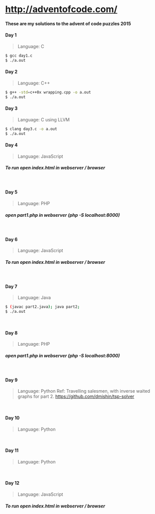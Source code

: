 # http://adventofcode.com/
#### These are my solutions to the advent of code puzzles 2015

#### Day 1
 > Language: C
```sh
$ gcc day1.c
$ ./a.out
```

#### Day 2
 > Language: C++
 
```sh
$ g++ -std=c++0x wrapping.cpp -o a.out
$ ./a.out
```

#### Day 3
 > Language: C using LLVM
```sh
$ clang day3.c -o a.out
$ ./a.out
```

#### Day 4
 > Language: JavaScript

##### To run open index.html in webserver / browser

&nbsp;
#### Day 5
 > Language: PHP

##### open part1.php in webserver (php -S localhost:8000)
&nbsp;

#### Day 6
 > Language: JavaScript

##### To run open index.html in webserver / browser
&nbsp;

#### Day 7
 > Language: Java
```sh
$ (javac part2.java); java part2;
$ ./a.out
```

&nbsp;
#### Day 8
 > Language: PHP

##### open part1.php in webserver (php -S localhost:8000)
&nbsp;

#### Day 9
 > Language: Python
Ref: Travelling salesmen, with inverse waited graphs for part 2.
https://github.com/dmishin/tsp-solver

&nbsp;
#### Day 10
 > Language: Python
 
&nbsp; 
#### Day 11
 > Language: Python

&nbsp;
#### Day 12
 > Language: JavaScript

##### To run open index.html in webserver / browser
&nbsp;
